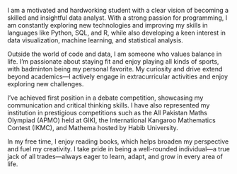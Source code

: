 I am a motivated and hardworking student with a clear vision of becoming a skilled and insightful data analyst. With a strong passion for programming, I am constantly exploring new technologies and improving my skills in languages like Python, SQL, and R, while also developing a keen interest in data visualization, machine learning, and statistical analysis.

Outside the world of code and data, I am someone who values balance in life. I’m passionate about staying fit and enjoy playing all kinds of sports, with badminton being my personal favorite. My curiosity and drive extend beyond academics—I actively engage in extracurricular activities and enjoy exploring new challenges.

I’ve achieved first position in a debate competition, showcasing my communication and critical thinking skills. I have also represented my institution in prestigious competitions such as the All Pakistan Maths Olympiad (APMO) held at GIKI, the International Kangaroo Mathematics Contest (IKMC), and Mathema hosted by Habib University.

In my free time, I enjoy reading books, which helps broaden my perspective and fuel my creativity. I take pride in being a well-rounded individual—a true jack of all trades—always eager to learn, adapt, and grow in every area of life.
